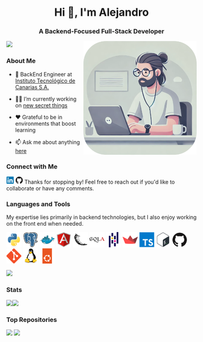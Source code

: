 <h1 align="center">Hi 👋, I'm Alejandro</h1>
<h3 align="center">A Backend-Focused Full-Stack Developer</h3>
<img align="right" height="300" src="./assets/dev.webp" alt="Developer Illustration"/>

![](https://komarev.com/ghpvc/?username=alecurfon&label=Profile%20views&color=0e8aea&style=flat)

### About Me

- 💼 BackEnd Engineer at [Instituto Tecnológico de Canarias S.A.](https://www.itccanarias.org)

- 👨‍💻 I’m currently working on [new secret things](./assets/secret.gif)

- ❤️ Grateful to be in environments that boost learning

- 📫 Ask me about anything [here](https://github.com/alecurfon/alecurfon/issues)

### Connect with Me

<code>[<img src="https://raw.githubusercontent.com/devicons/devicon/master/icons/linkedin/linkedin-original.svg" height="20"/>](https://linkedin.com/in/alecurfon "in/alecurfon")</code>
<code>[<img src="https://raw.githubusercontent.com/devicons/devicon/master/icons/github/github-original.svg" height="20"/>](https://github.com/alecurfon/alecurfon/issues "alecurfon")</code>
Thanks for stopping by! Feel free to reach out if you'd like to collaborate or have any comments.

### Languages and Tools

My expertise lies primarily in backend technologies, but I also enjoy working on the front end when needed.

<code>[<img src="https://raw.githubusercontent.com/devicons/devicon/master/icons/python/python-original.svg" height="40"/>](https://python.org "Python")</code>
<code>[<img src="https://raw.githubusercontent.com/devicons/devicon/master/icons/postgresql/postgresql-original.svg" height="40"/>](https://www.postgresql.org/ "PostgreSQL")</code>
<code>[<img src="https://raw.githubusercontent.com/devicons/devicon/master/icons/docker/docker-original.svg" height="40"/>](https://www.docker.com/ "Docker")</code>
<code>[<img src="https://raw.githubusercontent.com/devicons/devicon/master/icons/angularjs/angularjs-original.svg" height="40"/>](https://angular.dev/ "Angular")</code>
<code>[<img src="https://raw.githubusercontent.com/devicons/devicon/master/icons/flask/flask-original.svg" height="40"/>](https://flask.palletsprojects.com/ "Flask")</code>
<code>[<img src="https://raw.githubusercontent.com/devicons/devicon/master/icons/sqlalchemy/sqlalchemy-original.svg" height="40"/>](https://www.sqlalchemy.org/ "SQLAlchemy")</code>
<code>[<img src="https://raw.githubusercontent.com/devicons/devicon/master/icons/pandas/pandas-original.svg" height="40"/>](https://pandas.pydata.org/ "Pandas")</code>
<code>[<img src="https://raw.githubusercontent.com/devicons/devicon/master/icons/streamlit/streamlit-original.svg" height="40"/>](https://streamlit.io/ "Streamlit")</code>
<code>[<img src="https://raw.githubusercontent.com/devicons/devicon/master/icons/typescript/typescript-original.svg" height="40"/>](https://www.typescriptlang.org/ "TypeScript")</code>
<code>[<img src="https://raw.githubusercontent.com/devicons/devicon/master/icons/bash/bash-original.svg" height="40"/>](https://www.gnu.org/software/bash/ "GNU Bash")</code>
<code>[<img src="https://raw.githubusercontent.com/devicons/devicon/master/icons/github/github-original.svg" height="40"/>](https://github.com/ "GitHub")</code>
<code>[<img src="https://raw.githubusercontent.com/devicons/devicon/master/icons/git/git-original.svg" height="40"/>](https://git-scm.com/ "Git")</code>
<code>[<img src="https://raw.githubusercontent.com/devicons/devicon/master/icons/linux/linux-original.svg" height="40"/>](https://www.linux.org/ "Linux")</code>
<code>[<img src="https://raw.githubusercontent.com/devicons/devicon/master/icons/ubuntu/ubuntu-original.svg" height="40"/>](https://www.ubuntu.com/ "Ubuntu")</code>

![](https://github-readme-stats.vercel.app/api/top-langs/?username=alecurfon&layout=compact&theme=solarized-light)

### Stats

![](https://github-readme-stats.vercel.app/api?username=alecurfon&theme=solarized-light&card_width=400&border=0000001F&hide=stars,commits,prs,issues,contribs&show_icons=true&include_all_commits=true)![](https://github-readme-streak-stats.herokuapp.com?user=alecurfon&theme=solarized-light&card_width=400&card_height=180&border=0000001F&hide_current_streak=true&hide_longest_streak=true)

### Top Repositories

[![](https://github-readme-stats.vercel.app/api/pin/?username=alecurfon&repo=VegetADN-Server&theme=buefy)](https://github.com/alecurfon/VegetADN-Server)
[![](https://github-readme-stats.vercel.app/api/pin/?username=alecurfon&repo=VegetADN-Client&theme=buefy)](https://github.com/alecurfon/VegetADN-Client)
